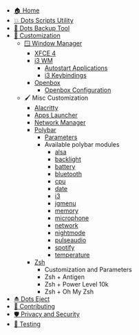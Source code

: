 - [🏠 Home](Home)
- [💥 Dots Scripts Utility](dots)
- [📁 Dots Backup Tool](Dots-Backup)
- [🎨 Customization](Customization)
  - [🪟 Window Manager](Window-Managers)
    - [XFCE 4](Xfce4)
    - [i3 WM](i3)
      - [Autostart Applications](i3#autostart-applications)
      - [i3 Keybindings](i3#i3-keybindings)
    - [Openbox](Openbox)
      - [Openbox Configuration](Openbox#openbox-configuration)
  - 🖌️ Misc Customization
    - [Alacritty](Alacritty)
    - [Apps Launcher](Apps-Launcher)
    - [Network Manager](Network-Manager)
    - [Polybar](Polybar)
      - [Parameters](Polybar#parameters)
      - Available polybar modules
        - [alsa](./Polybar-Modules:-alsa)
        - [backlight](./Polybar-Modules:-backlight)
        - [battery](./Polybar-Modules:-battery)
        - [bluetooth](./Polybar-Modules:-bluetooth)
        - [cpu](./Polybar-Modules:-cpu)
        - [date](./Polybar-Modules:-date)
        - [i3](./Polybar-Modules:-i3)
        - [jgmenu](./Polybar-Modules:-jgmenu)
        - [memory](./Polybar-Modules:-memory)
        - [microphone](./Polybar-Modules:-microphone)
        - [network](./Polybar-Modules:-network)
        - [nightmode](./Polybar-Modules:-nightmode)
        - [pulseaudio](./Polybar-Modules:-pulseaudio)
        - [spotify](./Polybar-Modules:-spotify)
        - [temperature](./Polybar-Modules:-temperature)
    - [Zsh](Zsh)
      - Customization and Parameters
      - Zsh + Antigen
      - Zsh + Power Level 10k
      - Zsh + Oh My Zsh
- [⏏️ Dots Eject](Dots-Eject)
- [💯 Contributing](CONTRIBUTING)
- [🛡️ Privacy and Security](Security)
- [🧪 Testing](Testing)
